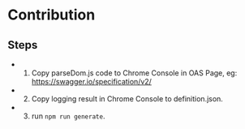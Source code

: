 # Contribution

## Steps

* 1. Copy parseDom.js code to Chrome Console in OAS Page, eg: https://swagger.io/specification/v2/

* 2. Copy logging result in Chrome Console to definition.json.

* 3. run `npm run generate`.
